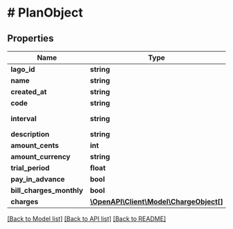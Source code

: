 # # PlanObject

## Properties

Name | Type | Description | Notes
------------ | ------------- | ------------- | -------------
**lago_id** | **string** |  | [optional]
**name** | **string** |  | [optional]
**created_at** | **string** |  | [optional]
**code** | **string** |  | [optional]
**interval** | **string** | Plan interval | [optional]
**description** | **string** |  | [optional]
**amount_cents** | **int** |  | [optional]
**amount_currency** | **string** |  | [optional]
**trial_period** | **float** |  | [optional]
**pay_in_advance** | **bool** |  | [optional]
**bill_charges_monthly** | **bool** |  | [optional]
**charges** | [**\OpenAPI\Client\Model\ChargeObject[]**](ChargeObject.md) |  | [optional]

[[Back to Model list]](../../README.md#models) [[Back to API list]](../../README.md#endpoints) [[Back to README]](../../README.md)
